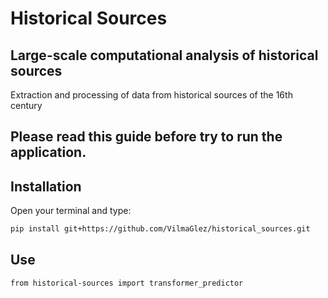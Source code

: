 # Historical Sources
## Large-scale computational analysis of historical sources

Extraction and processing of data from historical sources of the 16th century

## Please read this guide before try to run the application.


## Installation

Open your terminal and type:

```sh 
pip install git+https://github.com/VilmaGlez/historical_sources.git
```

## Use 


```sh 
from historical-sources import transformer_predictor
```


